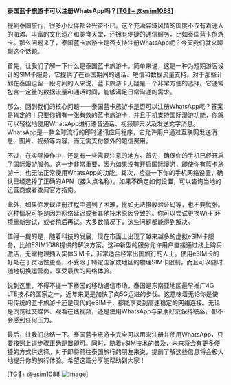 **泰国蓝卡旅游卡可以注册WhatsApp吗？[[TG💪+ @esim1088](https://t.me/s/esim1088)]**

提到泰国旅行，很多小伙伴都会兴奋不已。这个充满异域风情的国度不仅有着迷人的海滩、丰富的文化遗产和美食天堂，还拥有便捷的通信服务，比如泰国蓝卡旅游卡。那么问题来了，泰国蓝卡旅游卡是否支持注册WhatsApp呢？今天我们就来聊聊这个话题。

首先，让我们了解一下什么是泰国蓝卡旅游卡。简单来说，这是一种为短期游客设计的SIM卡服务，它提供了在泰国期间的通话、短信和数据流量支持。对于那些计划在泰国逗留一段时间的人来说，蓝卡旅游卡无疑是一个非常方便的选择。它通常包含一定量的数据流量和通话时间，能够满足日常沟通的需求。

那么，回到我们的核心问题——泰国蓝卡旅游卡是否可以注册WhatsApp呢？答案是肯定的！只要你拥有一张有效的蓝卡旅游卡，并且手机支持国际漫游功能，你就可以轻松地使用WhatsApp进行语音通话、视频聊天以及发送文字消息。WhatsApp是一款全球流行的即时通讯应用程序，它允许用户通过互联网发送消息、图片、视频等内容，而无需支付额外的短信费用。

不过，在实际操作中，还是有一些需要注意的地方。首先，确保你的手机已经开启了国际漫游服务。这一步非常重要，因为如果没有开启国际漫游，即使你有蓝卡旅游卡，也无法正常使用WhatsApp的功能。其次，检查一下你的手机网络设置，确认已经选择了正确的APN（接入点名称）。如果不确定如何设置，可以咨询当地的运营商或者查阅官方指南。

此外，如果你发现注册过程中遇到了困难，比如无法接收验证码等，也不要慌张。这种情况可能是因为网络延迟或者其他技术原因导致的。你可以尝试更换Wi-Fi环境重新尝试，或者稍后再试。大多数情况下，这些问题都能得到解决。

值得一提的是，随着科技的发展，现在市面上出现了越来越多的虚拟eSIM卡服务，比如ESIM1088提供的解决方案。这种新型的服务允许用户直接通过线上购买激活，无需物理插入实体SIM卡，非常适合经常出国旅行的人士。使用eSIM卡的好处在于灵活性更高，不受限于特定国家或地区的物理SIM卡限制，而且可以随时随地切换运营商，享受最优的网络体验。

说到这里，不得不提一下泰国的移动通信市场。泰国是东南亚地区最早推广4G LTE技术的国家之一，近年来更是加快了向5G迈进的步伐。这意味着无论你是使用传统的蓝卡旅游卡还是现代的eSIM卡，都能享受到高速稳定的网络连接。无论是浏览社交媒体、观看在线视频，还是使用WhatsApp与亲朋好友保持联系，都不会感到任何压力。

最后，让我们总结一下。泰国蓝卡旅游卡完全可以用来注册并使用WhatsApp，只要按照上述步骤正确配置即可。同时，随着eSIM技术的普及，未来将会有更多便捷的方式供选择。对于即将前往泰国旅行的朋友来说，提前了解这些信息将会极大地提升你的旅行体验。希望这篇分享能帮助到大家！

[[TG💪+ @esim1088](https://t.me/s/esim1088) ![Image](https://i.postimg.cc/4NQfJmqS/Snipaste-2025-05-13-00-14-12.png)]